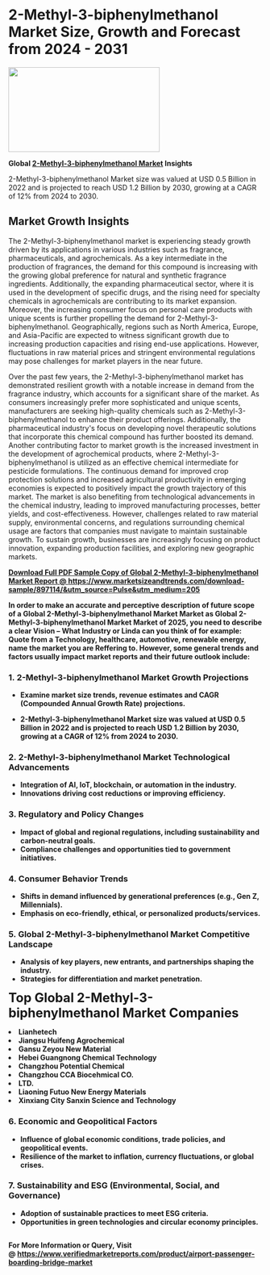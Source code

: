 <H1>2-Methyl-3-biphenylmethanol Market Size, Growth and Forecast from 2024 - 2031</H1><img class="aligncenter size-medium wp-image-584254" src="https://thirdeyenews.in/wp-content/uploads/2024/09/Global-Market-Research-300x168.jpeg" alt="" width="300" height="168" /><p><strong>Global&nbsp;<a href="https://www.marketsizeandtrends.com/download-sample/897114/&amp;utm_source=Pulse&amp;utm_medium=205">2-Methyl-3-biphenylmethanol Market</a> Insights</strong></p><p>2-Methyl-3-biphenylmethanol Market size was valued at USD 0.5 Billion in 2022 and is projected to reach USD 1.2 Billion by 2030, growing at a CAGR of 12% from 2024 to 2030.</p><p><h2>Market Growth Insights</h2> <p>The 2-Methyl-3-biphenylmethanol market is experiencing steady growth driven by its applications in various industries such as fragrance, pharmaceuticals, and agrochemicals. As a key intermediate in the production of fragrances, the demand for this compound is increasing with the growing global preference for natural and synthetic fragrance ingredients. Additionally, the expanding pharmaceutical sector, where it is used in the development of specific drugs, and the rising need for specialty chemicals in agrochemicals are contributing to its market expansion. Moreover, the increasing consumer focus on personal care products with unique scents is further propelling the demand for 2-Methyl-3-biphenylmethanol. Geographically, regions such as North America, Europe, and Asia-Pacific are expected to witness significant growth due to increasing production capacities and rising end-use applications. However, fluctuations in raw material prices and stringent environmental regulations may pose challenges for market players in the near future. <strong><a href="#"></a></strong></p> <p>Over the past few years, the 2-Methyl-3-biphenylmethanol market has demonstrated resilient growth with a notable increase in demand from the fragrance industry, which accounts for a significant share of the market. As consumers increasingly prefer more sophisticated and unique scents, manufacturers are seeking high-quality chemicals such as 2-Methyl-3-biphenylmethanol to enhance their product offerings. Additionally, the pharmaceutical industry's focus on developing novel therapeutic solutions that incorporate this chemical compound has further boosted its demand. Another contributing factor to market growth is the increased investment in the development of agrochemical products, where 2-Methyl-3-biphenylmethanol is utilized as an effective chemical intermediate for pesticide formulations. The continuous demand for improved crop protection solutions and increased agricultural productivity in emerging economies is expected to positively impact the growth trajectory of this market. The market is also benefiting from technological advancements in the chemical industry, leading to improved manufacturing processes, better yields, and cost-effectiveness. However, challenges related to raw material supply, environmental concerns, and regulations surrounding chemical usage are factors that companies must navigate to maintain sustainable growth. To sustain growth, businesses are increasingly focusing on product innovation, expanding production facilities, and exploring new geographic markets. <strong><a href="#"></p><p><span class=""><strong>Download Full PDF Sample Copy of Global 2-Methyl-3-biphenylmethanol Market Report</strong> @ <a href="https://www.marketsizeandtrends.com/download-sample/897114/&amp;utm_source=Pulse&amp;utm_medium=205" target="_blank">https://www.marketsizeandtrends.com/download-sample/897114/&amp;utm_source=Pulse&amp;utm_medium=205</a></span></p><p>In order to make an accurate and perceptive description of future scope of a Global&nbsp;2-Methyl-3-biphenylmethanol Market Market as Global&nbsp;2-Methyl-3-biphenylmethanol Market Market of 2025, you need to describe a clear Vision &ndash; What Industry or Linda can you think of for example: Quote from a Technology, healthcare, automotive, renewable energy, name the market you are Reffering to. However, some general trends and factors usually impact market reports and their future outlook include:</p><h3>1.&nbsp;<strong>2-Methyl-3-biphenylmethanol Market Growth Projections</strong></h3><ul><li>Examine market size trends, revenue estimates and CAGR (Compounded Annual Growth Rate) projections.</li><li><p>2-Methyl-3-biphenylmethanol Market size was valued at USD 0.5 Billion in 2022 and is projected to reach USD 1.2 Billion by 2030, growing at a CAGR of 12% from 2024 to 2030.</p></li></ul><h3>2.&nbsp;<strong>2-Methyl-3-biphenylmethanol Market Technological Advancements</strong></h3><ul><li>Integration of AI, IoT, blockchain, or automation in the industry.</li><li>Innovations driving cost reductions or improving efficiency.</li></ul><h3>3.&nbsp;<strong>Regulatory and Policy Changes</strong></h3><ul><li>Impact of global and regional regulations, including sustainability and carbon-neutral goals.</li><li>Compliance challenges and opportunities tied to government initiatives.</li></ul><h3>4.&nbsp;<strong>Consumer Behavior Trends</strong></h3><ul><li>Shifts in demand influenced by generational preferences (e.g., Gen Z, Millennials).</li><li>Emphasis on eco-friendly, ethical, or personalized products/services.</li></ul><h3>5.&nbsp;<strong>Global 2-Methyl-3-biphenylmethanol Market Competitive Landscape</strong></h3><ul><li>Analysis of key players, new entrants, and partnerships shaping the industry.</li><li>Strategies for differentiation and market penetration.</li></ul><p data-pm-slice="1 1 []"><span style="color: inherit; font-family: inherit; font-size: 25px;">Top Global 2-Methyl-3-biphenylmethanol Market Companies</span></p><div class="" data-test-id=""><p><li>Lianhetech</li><li> Jiangsu Huifeng Agrochemical</li><li> Gansu Zeyou New Material</li><li> Hebei Guangnong Chemical Technology</li><li> Changzhou Potential Chemical</li><li> Changzhou CCA Biocehmical CO.</li><li>LTD.</li><li> Liaoning Futuo New Energy Materials</li><li> Xinxiang City Sanxin Science and Technology</li></p></div><h3>6.&nbsp;<strong>Economic and Geopolitical Factors</strong></h3><ul><li>Influence of global economic conditions, trade policies, and geopolitical events.</li><li>Resilience of the market to inflation, currency fluctuations, or global crises.</li></ul><h3>7.&nbsp;<strong>Sustainability and ESG (Environmental, Social, and Governance)</strong></h3><ul><li>Adoption of sustainable practices to meet ESG criteria.</li><li>Opportunities in green technologies and circular economy principles.</li></ul><h2><strong style="font-size: 14px;">For More Information or Query, Visit @&nbsp;</strong><a style="background-color: #ffffff; font-size: 14px;" href="https://www.marketsizeandtrends.com/report/2-methyl-3-biphenylmethanol-market/" target="_blank">https://www.verifiedmarketreports.com/product/airport-passenger-boarding-bridge-market</a></h2>
